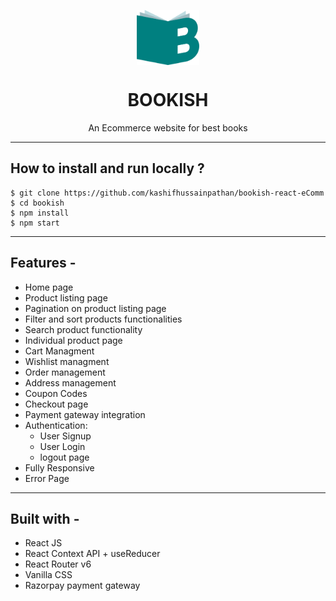 <img src="./public/logo.png" alt="Project Logo" width="100" style="display: block; margin: 0 auto; font-size: 24px;"> <h1 align="center">BOOKISH</h1>

<p align="center">An Ecommerce website for best books </p>
<hr/>
<h2>How to install and run locally ? </h2>

```
$ git clone https://github.com/kashifhussainpathan/bookish-react-eComm
$ cd bookish
$ npm install
$ npm start
```

<hr/>
<h2>Features -</h2>

- Home page
- Product listing page
- Pagination on product listing page
- Filter and sort products functionalities
- Search product functionality
- Individual product page
- Cart Managment
- Wishlist managment
- Order management
- Address management
- Coupon Codes
- Checkout page
- Payment gateway integration
- Authentication:
  - User Signup
  - User Login
  * logout page
- Fully Responsive
- Error Page

---

<h2> Built with - </h2>

- React JS
- React Context API + useReducer
- React Router v6
- Vanilla CSS
- Razorpay payment gateway

<!-- <p align="center">
  <img src="../public/logo.png" alt="Project Logo" width="100" style="display: block; margin: 0 auto; font-size: 24px;">
</p><h1 align="center">BOOKISH</h1><p align="center">An Ecommerce website for best books </p>
 -->
